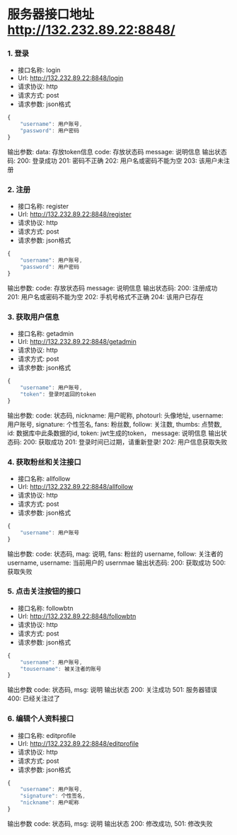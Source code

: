 # 服务器接口地址  http://132.232.89.22:8848/
### 1. 登录
* 接口名称: login
* Url: http://132.232.89.22:8848/login
* 请求协议: http
* 请求方式: post
* 请求参数: json格式
```js
{
    "username": 用户账号,
    "password": 用户密码
}
```
输出参数: 
    data: 存放token信息
    code: 存放状态码
    message: 说明信息
输出状态码: 
    200: 登录成功
    201: 密码不正确
    202: 用户名或密码不能为空
    203: 该用户未注册
### 2. 注册
* 接口名称: register
* Url: http://132.232.89.22:8848/register
* 请求协议: http
* 请求方式: post
* 请求参数: json格式
```js
{
    "username": 用户账号,
    "password": 用户密码
}
```
输出参数: 
    code: 存放状态码
    message: 说明信息
输出状态码: 
    200: 注册成功
    201: 用户名或密码不能为空
    202: 手机号格式不正确
    204: 该用户已存在
### 3. 获取用户信息
* 接口名称: getadmin
* Url: http://132.232.89.22:8848/getadmin
* 请求协议: http
* 请求方式: post
* 请求参数: json格式
```js
{
    "username": 用户账号,
    "token": 登录时返回的token
}
```
输出参数: 
    code: 状态码,
    nickname: 用户昵称,
    photourl: 头像地址,
    username: 用户账号,
    signature: 个性签名,
    fans: 粉丝数,
    follow: 关注数,
    thumbs: 点赞数,
    id: 数据库中此条数据的id,
    token: jwt生成的token，
    message: 说明信息
输出状态码:
    200: 获取成功
    201: 登录时间已过期，请重新登录!
    202: 用户信息获取失败
### 4. 获取粉丝和关注接口
* 接口名称: allfollow
* Url: http://132.232.89.22:8848/allfollow
* 请求协议: http
* 请求方式: post
* 请求参数: json格式
```js
{
    "username": 用户账号
}
```
输出参数:
    code: 状态码,
    mag: 说明,
    fans: 粉丝的 username,
    follow: 关注者的 username,
    username: 当前用户的 usernmae
输出状态码:
    200: 获取成功
    500: 获取失败
### 5. 点击关注按钮的接口
* 接口名称: followbtn
* Url: http://132.232.89.22:8848/followbtn
* 请求协议: http
* 请求方式: post
* 请求参数: json格式
```js
{
    "username": 用户账号,
    "tousername": 被关注者的账号
}
```
输出参数
    code: 状态码,
    msg: 说明
输出状态
    200: 关注成功
    501: 服务器错误
    400: 已经关注过了
### 6. 编辑个人资料接口
* 接口名称: editprofile
* Url: http://132.232.89.22:8848/editprofile
* 请求协议: http
* 请求方式: post
* 请求参数: json格式
```js
{
    "username": 用户账号,
    "signature": 个性签名,
    "nickname": 用户昵称
}
```
输出参数
    code: 状态码,
    msg: 说明
输出状态
    200: 修改成功,
    501: 修改失败